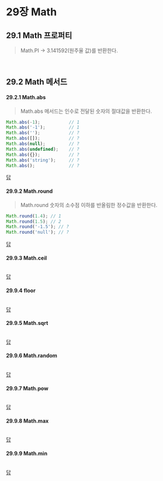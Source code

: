 # 29장 Math

## 29.1 Math 프로퍼티

> Math.PI → 3.141592(원주율 값)를 반환한다.

<br>

## 29.2 Math 메서드

#### 29.2.1 Math.abs

> Math.abs 메서드는 인수로 전달된 숫자의 절대값을 반환한다.

```javascript
Math.abs(-1);           // 1
Math.abs('-1');         // 1
Math.abs('');           // ?
Math.abs([]);           // ?
Math.abs(null);         // ?
Math.abs(undefined);    // ?
Math.abs({});           // ?
Math.abs('string');     // ?
Math.abs();             // ? 
```

[답](https://github.com/sangypar/SSAFRONT/blob/main/%EB%AA%A8%EB%8D%98%20%EC%9E%90%EB%B0%94%EC%8A%A4%ED%81%AC%EB%A6%BD%ED%8A%B8%20deep%20dive/29%EC%9E%A5.%20Math/%EB%8B%B5/Math.abs%20%EB%8B%B5.md)

#### 29.9.2 Math.round

> Math.round 숫자의 소수점 이하를 반올림한 정수값을 반환한다.

```javascript
Math.round(1.4); // 1
Math.round(1.5); // 2
Math.round('-1.5'); // ?
Math.round('null'); // ?
```

[답]()

#### 29.9.3 Math.ceil

> 

```javascript
```

[답]()

#### 29.9.4 floor

> 

```javascript
```

[답]()

#### 29.9.5 Math.sqrt

> 

```javascript
```

[답]()

#### 29.9.6 Math.random

> 

```javascript
```

[답]()

#### 29.9.7 Math.pow

> 

```javascript
```

[답]()

#### 29.9.8 Math.max

> 

```javascript
```

[답]()

#### 29.9.9 Math.min

> 

```javascript
```

[답]()


